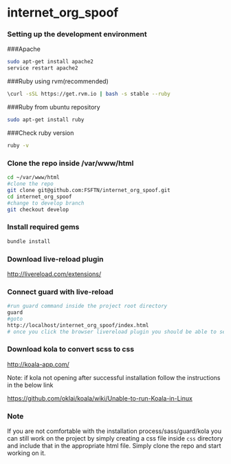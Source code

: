 # internet_org_spoof


### Setting up the development environment

###Apache
```sh
sudo apt-get install apache2
service restart apache2
```
###Ruby using rvm(recommended)

```sh
\curl -sSL https://get.rvm.io | bash -s stable --ruby
```
###Ruby from ubuntu repository 

```sh
sudo apt-get install ruby
```
###Check ruby version

```sh
ruby -v
```

### Clone the repo inside /var/www/html

```sh
cd ~/var/www/html
#clone the repo
git clone git@github.com:FSFTN/internet_org_spoof.git
cd internet_org_spoof
#change to develop branch
git checkout develop
```

### Install required gems

```sh
bundle install
```
### Download live-reload plugin
http://livereload.com/extensions/

### Connect guard with live-reload
```sh
#run guard command inside the project root directory
guard
#goto
http://localhost/internet_org_spoof/index.html
# once you click the browser livereload plugin you should be able to see successful connection message in guard console.
```
### Download kola to convert scss to css
http://koala-app.com/

Note: if kola not opening after successful installation follow the instructions in the below link

https://github.com/oklai/koala/wiki/Unable-to-run-Koala-in-Linux


### Note

If you are not comfortable with the installation process/sass/guard/kola you can still work on the project by simply creating a css file inside `css` directory and include that in the appropriate html file.  Simply clone the repo and start working on it.
